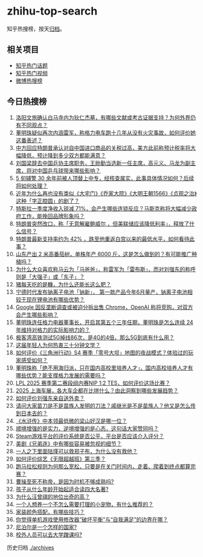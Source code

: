 # zhihu-top-search

知乎热搜榜，按天[归档](./archives)。

## 相关项目

- [知乎热门话题](https://github.com/justjavac/zhihu-trending-hot-questions)
- [知乎热门视频](https://github.com/justjavac/zhihu-trending-hot-video)
- [微博热搜榜](https://github.com/justjavac/weibo-trending-hot-search)

## 今日热搜榜

<!-- BEGIN -->
<!-- 最后更新时间 Thu Apr 24 2025 01:35:00 GMT+0800 (China Standard Time) -->

1. [洛阳文旅确认白马寺内为狄仁杰墓，有哪些文献或考古证据支持？为何外界仍有不同观点？](https://www.zhihu.com/search?q=https%3A%2F%2Fapi.zhihu.com%2Fquestions%2F1898300099563581740)
1. [董明珠疑似再次内涵雷军，称格力电车跑十几年从没有火灾事故，如何评价她这番表述？](https://www.zhihu.com/search?q=https%3A%2F%2Fapi.zhihu.com%2Fquestions%2F1898361869783238096)
1. [中方回应特朗普承认对自中国进口商品的关税过高，美方此前称预计税率将大幅降低，预计降到多少双方都能满意？](https://www.zhihu.com/search?q=https%3A%2F%2Fapi.zhihu.com%2Fquestions%2F1898309261072756888)
1. [刘国梁辞去中国乒协主席职务，王励勤当选新一任主席，高元义、马龙为副主席，将对中国乒乓球带来哪些影响？](https://www.zhihu.com/search?q=https%3A%2F%2Fapi.zhihu.com%2Fquestions%2F1898308852761458658)
1. [5 旬辅警 30 余年前被人顶替上中专，经核查属实，此事具体情况如何？后续将如何处理？](https://www.zhihu.com/search?q=https%3A%2F%2Fapi.zhihu.com%2Fquestions%2F1898323551913752478)
1. [近年为什么再也没有类似《大宅门》《乔家大院》《大明王朝1566》《贞观之治》这种「字正腔圆」的剧了？](https://www.zhihu.com/search?q=https%3A%2F%2Fapi.zhihu.com%2Fquestions%2F1896961464666943998)
1. [特斯拉一季度净收入锐减 71%，会产生哪些连锁反应？马斯克称将大幅减少政府工作，能挽回品牌形象吗？](https://www.zhihu.com/search?q=https%3A%2F%2Fapi.zhihu.com%2Fquestions%2F1898281458046564195)
1. [特朗普突然改口，称「无意解雇鲍威尔 ，但美联储应该降低利率」，释放了什么信号？](https://www.zhihu.com/search?q=https%3A%2F%2Fapi.zhihu.com%2Fquestions%2F1898311243820951281)
1. [特朗普最新支持率约为 42% ，跌至他重返白宫以来的最低水平，如何看待此事？](https://www.zhihu.com/search?q=https%3A%2F%2Fapi.zhihu.com%2Fquestions%2F1897962206496294583)
1. [山东产出 2 米高番茄树，单株年产 6000 斤，这是怎么做到的？有可能推广种植吗？](https://www.zhihu.com/search?q=https%3A%2F%2Fapi.zhihu.com%2Fquestions%2F1897936876964372743)
1. [为什么大众喜欢称马云为「马爸爸」，称雷军为「雷布斯」，而对刘强东的称呼则是「大强子」或「东子」？](https://www.zhihu.com/search?q=https%3A%2F%2Fapi.zhihu.com%2Fquestions%2F1898279638427480717)
1. [猪每天吃的是糠，为什么还能长这么肥？](https://www.zhihu.com/search?q=https%3A%2F%2Fapi.zhihu.com%2Fquestions%2F1892252106003562753)
1. [宁德时代发布钠离子电池「钠新」， 第一款产品今年6月量产，钠离子电池相较于现在锂电池有哪些优势？](https://www.zhihu.com/search?q=https%3A%2F%2Fapi.zhihu.com%2Fquestions%2F1897679035980538072)
1. [Google 因反垄断调查或被迫分拆出售 Chrome，OpenAI 称将竞购，对双方会产生哪些影响？](https://www.zhihu.com/search?q=https%3A%2F%2Fapi.zhihu.com%2Fquestions%2F1898369727786611641)
1. [董明珠连任格力电器董事长，开启其第五个三年任期，董明珠是怎么连续 24 年维持对格力的实际影响力的？](https://www.zhihu.com/search?q=https%3A%2F%2Fapi.zhihu.com%2Fquestions%2F1898096293731075439)
1. [极客湾高铁测试5G掉线86次，是4G的4倍，那么5G到底有什么用？](https://www.zhihu.com/search?q=https%3A%2F%2Fapi.zhihu.com%2Fquestions%2F1897746007296570602)
1. [这届年轻人为何热衷三十分钟文学？](https://www.zhihu.com/search?q=https%3A%2F%2Fapi.zhihu.com%2Fquestions%2F1895502375155889907)
1. [如何评价《三角洲行动》S4 赛季「零号大坝」地图的夜战模式？体验过的玩家感受如何？](https://www.zhihu.com/search?q=https%3A%2F%2Fapi.zhihu.com%2Fquestions%2F1896149325165327277)
1. [董明珠称「绝不用海归派，只在国内高校里培养人才」，国内高校培养人才有哪些优势？能支撑格力发展的需要吗？](https://www.zhihu.com/search?q=https%3A%2F%2Fapi.zhihu.com%2Fquestions%2F1898336751686218417)
1. [LPL 2025 赛季第二赛段组内赛NIP 1:2 TES，如何评价这场比赛？](https://www.zhihu.com/search?q=https%3A%2F%2Fapi.zhihu.com%2Fquestions%2F1898449342202902179)
1. [2025 上海车展，各大车企都在比拼什么？由此洞察到哪些发展趋势？](https://www.zhihu.com/search?q=https%3A%2F%2Fapi.zhihu.com%2Fquestions%2F1897625201648300592)
1. [如何评价刘强东亲自送外卖？](https://www.zhihu.com/search?q=https%3A%2F%2Fapi.zhihu.com%2Fquestions%2F1898003604046062234)
1. [请问大家苗刀是不是苗族人发明的刀法？戚继光是不是苗族人？他又是怎么传到日本去的？](https://www.zhihu.com/search?q=https%3A%2F%2Fapi.zhihu.com%2Fquestions%2F1898073746704672536)
1. [《水浒传》中本领最低微的梁山好汉是哪一位？](https://www.zhihu.com/search?q=https%3A%2F%2Fapi.zhihu.com%2Fquestions%2F666339324)
1. [顺境增强的是实力，逆境增强的是心态，这句话大家赞同吗？](https://www.zhihu.com/search?q=https%3A%2F%2Fapi.zhihu.com%2Fquestions%2F661873002)
1. [Steam游戏平台的评价系统是否公平，平台是否应该介入评分？](https://www.zhihu.com/search?q=https%3A%2F%2Fapi.zhihu.com%2Fquestions%2F15365395984)
1. [美剧《兄弟连》中有哪些容易被忽视的细节？](https://www.zhihu.com/search?q=https%3A%2F%2Fapi.zhihu.com%2Fquestions%2F23723467)
1. [一人之下里面陆瑾可以救郑子布，为什么没有救他？](https://www.zhihu.com/search?q=https%3A%2F%2Fapi.zhihu.com%2Fquestions%2F12893644822)
1. [如何评价综艺《无限超越班》第三季？](https://www.zhihu.com/search?q=https%3A%2F%2Fapi.zhihu.com%2Fquestions%2F1888610417330315468)
1. [跑马拉松规则为何那么宽松，只要是在关门时间内，走着、爬着到终点都算完赛？](https://www.zhihu.com/search?q=https%3A%2F%2Fapi.zhihu.com%2Fquestions%2F1888993519256966856)
1. [曹操至死不称帝，是因为时机不够成熟吗?](https://www.zhihu.com/search?q=https%3A%2F%2Fapi.zhihu.com%2Fquestions%2F12183095576)
1. [孩子从什么年龄开始起适合读四大名著?](https://www.zhihu.com/search?q=https%3A%2F%2Fapi.zhihu.com%2Fquestions%2F1893945770668972020)
1. [为什么汪曾祺的地位出奇的高？](https://www.zhihu.com/search?q=https%3A%2F%2Fapi.zhihu.com%2Fquestions%2F50695794)
1. [一个人想养一个不怎么需要打理的小宠物，有什么推荐的？](https://www.zhihu.com/search?q=https%3A%2F%2Fapi.zhihu.com%2Fquestions%2F313545564)
1. [家装颜色搭配，有哪些技巧？](https://www.zhihu.com/search?q=https%3A%2F%2Fapi.zhihu.com%2Fquestions%2F21796262)
1. [你觉得单机游戏使用修改器“破坏平衡”与“自我满足”的边界在哪？](https://www.zhihu.com/search?q=https%3A%2F%2Fapi.zhihu.com%2Fquestions%2F1897990323604534362)
1. [尼泊尔是一个怎样的国家?](https://www.zhihu.com/search?q=https%3A%2F%2Fapi.zhihu.com%2Fquestions%2F39836323)
1. [校外人员可以去大学蹭课吗?](https://www.zhihu.com/search?q=https%3A%2F%2Fapi.zhihu.com%2Fquestions%2F1897811828869924730)

<!-- END -->

历史归档 [./archives](./archives)
